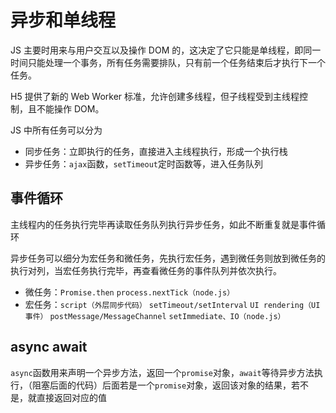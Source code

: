 # 异步和单线程

JS 主要时用来与用户交互以及操作 DOM 的，这决定了它只能是单线程，即同一时间只能处理一个事务，所有任务需要排队，只有前一个任务结束后才执行下一个任务。

H5 提供了新的 Web Worker 标准，允许创建多线程，但子线程受到主线程控制，且不能操作 DOM。

JS 中所有任务可以分为

- 同步任务：立即执行的任务，直接进入主线程执行，形成一个执行栈
- 异步任务：`ajax`函数，`setTimeout`定时函数等，进入任务队列

## 事件循环

主线程内的任务执行完毕再读取任务队列执行异步任务，如此不断重复就是事件循环

异步任务可以细分为宏任务和微任务，先执行宏任务，遇到微任务则放到微任务的执行对列，当宏任务执行完毕，再查看微任务的事件队列并依次执行。

- 微任务：`Promise.then` `process.nextTick（node.js）`
- 宏任务：`script（外层同步代码）` `setTimeout/setInterval` `UI rendering（UI 事件）` `postMessage/MessageChannel` `setImmediate、IO（node.js）`

## async await

`async`函数用来声明一个异步方法，返回一个`promise`对象，`await`等待异步方法执行，（阻塞后面的代码）后面若是一个`promise`对象，返回该对象的结果，若不是，就直接返回对应的值
